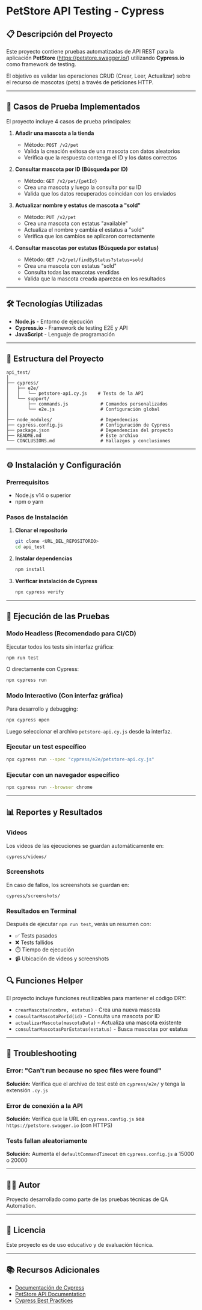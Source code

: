 # PetStore API Testing - Cypress

## 📋 Descripción del Proyecto

Este proyecto contiene pruebas automatizadas de API REST para la aplicación **PetStore** (https://petstore.swagger.io/) utilizando **Cypress.io** como framework de testing.

El objetivo es validar las operaciones CRUD (Crear, Leer, Actualizar) sobre el recurso de mascotas (pets) a través de peticiones HTTP.

---

## 🎯 Casos de Prueba Implementados

El proyecto incluye 4 casos de prueba principales:

1. **Añadir una mascota a la tienda**
   - Método: `POST /v2/pet`
   - Valida la creación exitosa de una mascota con datos aleatorios
   - Verifica que la respuesta contenga el ID y los datos correctos

2. **Consultar mascota por ID (Búsqueda por ID)**
   - Método: `GET /v2/pet/{petId}`
   - Crea una mascota y luego la consulta por su ID
   - Valida que los datos recuperados coincidan con los enviados

3. **Actualizar nombre y estatus de mascota a "sold"**
   - Método: `PUT /v2/pet`
   - Crea una mascota con estatus "available"
   - Actualiza el nombre y cambia el estatus a "sold"
   - Verifica que los cambios se aplicaron correctamente

4. **Consultar mascotas por estatus (Búsqueda por estatus)**
   - Método: `GET /v2/pet/findByStatus?status=sold`
   - Crea una mascota con estatus "sold"
   - Consulta todas las mascotas vendidas
   - Valida que la mascota creada aparezca en los resultados

---

## 🛠️ Tecnologías Utilizadas

- **Node.js** - Entorno de ejecución
- **Cypress.io** - Framework de testing E2E y API
- **JavaScript** - Lenguaje de programación

---

## 📁 Estructura del Proyecto

```
api_test/
│
├── cypress/
│   ├── e2e/
│   │   └── petstore-api.cy.js    # Tests de la API
│   └── support/
│       ├── commands.js            # Comandos personalizados
│       └── e2e.js                 # Configuración global
│
├── node_modules/                  # Dependencias
├── cypress.config.js              # Configuración de Cypress
├── package.json                   # Dependencias del proyecto
├── README.md                      # Este archivo
└── CONCLUSIONS.md                 # Hallazgos y conclusiones
```

---

## ⚙️ Instalación y Configuración

### Prerrequisitos

- Node.js v14 o superior
- npm o yarn

### Pasos de Instalación

1. **Clonar el repositorio**
   ```bash
   git clone <URL_DEL_REPOSITORIO>
   cd api_test
   ```

2. **Instalar dependencias**
   ```bash
   npm install
   ```

3. **Verificar instalación de Cypress**
   ```bash
   npx cypress verify
   ```

---

## 🚀 Ejecución de las Pruebas

### Modo Headless (Recomendado para CI/CD)

Ejecutar todos los tests sin interfaz gráfica:

```bash
npm run test
```

O directamente con Cypress:

```bash
npx cypress run
```

### Modo Interactivo (Con interfaz gráfica)

Para desarrollo y debugging:

```bash
npx cypress open
```

Luego seleccionar el archivo `petstore-api.cy.js` desde la interfaz.

### Ejecutar un test específico

```bash
npx cypress run --spec "cypress/e2e/petstore-api.cy.js"
```

### Ejecutar con un navegador específico

```bash
npx cypress run --browser chrome
```

---

## 📊 Reportes y Resultados

### Videos

Los videos de las ejecuciones se guardan automáticamente en:
```
cypress/videos/
```

### Screenshots

En caso de fallos, los screenshots se guardan en:
```
cypress/screenshots/
```

### Resultados en Terminal

Después de ejecutar `npm run test`, verás un resumen con:
- ✅ Tests pasados
- ❌ Tests fallidos
- ⏱️ Tiempo de ejecución
- 📹 Ubicación de videos y screenshots

## 🔍 Funciones Helper

El proyecto incluye funciones reutilizables para mantener el código DRY:

- `crearMascota(nombre, estatus)` - Crea una nueva mascota
- `consultarMascotaPorId(id)` - Consulta una mascota por ID
- `actualizarMascota(mascotaData)` - Actualiza una mascota existente
- `consultarMascotasPorEstatus(estatus)` - Busca mascotas por estatus

---

## 🐛 Troubleshooting

### Error: "Can't run because no spec files were found"

**Solución:** Verifica que el archivo de test esté en `cypress/e2e/` y tenga la extensión `.cy.js`

### Error de conexión a la API

**Solución:** Verifica que la URL en `cypress.config.js` sea `https://petstore.swagger.io` (con HTTPS)

### Tests fallan aleatoriamente

**Solución:** Aumenta el `defaultCommandTimeout` en `cypress.config.js` a 15000 o 20000

---

## 👨‍💻 Autor

Proyecto desarrollado como parte de las pruebas técnicas de QA Automation.

---

## 📄 Licencia

Este proyecto es de uso educativo y de evaluación técnica.

---

## 📚 Recursos Adicionales

- [Documentación de Cypress](https://docs.cypress.io/)
- [PetStore API Documentation](https://petstore.swagger.io/)
- [Cypress Best Practices](https://docs.cypress.io/guides/references/best-practices)
